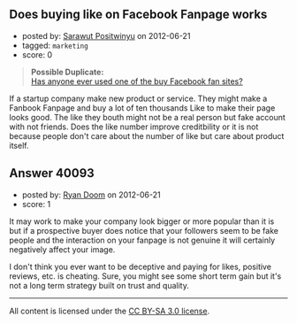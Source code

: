 ## Does buying like on Facebook Fanpage works

- posted by: [Sarawut Positwinyu](https://stackexchange.com/users/-1/11671-sarawut-positwinyu) on 2012-06-21
- tagged: `marketing`
- score: 0

> **Possible Duplicate:**  
> [Has anyone ever used one of the buy Facebook fan sites?](http://answers.onstartups.com/questions/32322/has-anyone-ever-used-one-of-the-buy-facebook-fan-sites)  

<!-- End of automatically inserted text -->

If a startup company make new product or service.
They might make a Fanbook Fanpage and buy a lot of ten thousands Like to make their page looks good. The like they bouth might not be a real person but fake account with not friends.
Does the like number improve creditbility or it is not because people don't care about the number of like but care about product itself.


## Answer 40093

- posted by: [Ryan Doom](https://stackexchange.com/users/-1/5655-ryan-doom) on 2012-06-21
- score: 1

It may work to make your company look bigger or more popular than it is but if a prospective buyer does notice that your followers seem to be fake people and the interaction on your fanpage is not genuine it will certainly negatively affect your image.

I don't think you ever want to be deceptive and paying for likes, positive reviews, etc. is cheating. Sure, you might see some short term gain but it's not a long term strategy built on trust and quality.



---

All content is licensed under the [CC BY-SA 3.0 license](https://creativecommons.org/licenses/by-sa/3.0/).

